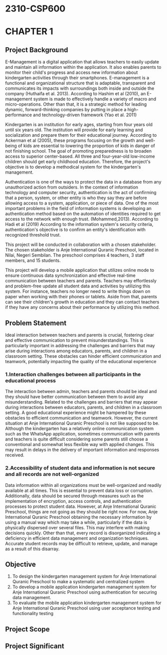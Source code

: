 # 2310-CSP600
# CHAPTER 1 

## Project Background

E-Management is a digital application that allows teachers to easily update and maintain all information within the application. It also enables parents to monitor their child's progress and access new information about kindergarten activities through their smartphones. E-management is a functional and organizational structure that is adaptable, transparent and communicates its impacts with surroundings both inside and outside the company (Huthaifa et al. 2013). According to Hashim et al (2010), an E-management system is made to effectively handle a variety of macro and micro-operations. Other than that, it is a strategic method for leading dynamic, forward-thinking companies by putting in place a high-performance and technology-driven framework (Yao et al. 2011)

Kindergarten is an institution for early ages, starting from four years old until six years old. The institution will provide for early learning and socialization and prepare them for their educational journey. According to Ackerman et al (2005), these programs focusing on the growth and well-being of kids are essential to lowering the proportion of kids in danger of not finishing school. The goal of promoting preparedness is to broaden access to superior center-based. All three and four-year-old low-income children should get early childhood education. Therefore, the project's objective is to develop a methodical system for the kindergarten's management.

Authentication is one of the ways to protect the data in a database from any unauthorized action from outsiders. In the context of information technology and computer security, authentication is the act of confirming that a person, system, or other entity is who they say they are before allowing access to a system, application, or piece of data. One of the most important problems in the field of information systems is developing an authentication method based on the automation of identities required to get access to the network with enough trust. (Mohammed,2013). According to Hadi et al (2019) According to the information system's security criteria, authentication's objective is to confirm an entity's identification with recognized threshold trust.

This project will be conducted in collaboration with a chosen stakeholder. The chosen stakeholder is Anje International Quranic Preschool, located in Nilai, Negeri Sembilan. The preschool comprises 4 teachers, 3 staff members, and 15 students.

This project will develop a mobile application that utilizes online mode to ensure continuous data synchronization and effective real-time communication between teachers and parents. Teachers may effortlessly and problem-free update all student data and activities by utilizing this system. For instance, teachers no longer need to write things down on paper when working with their phones or tablets. Aside from that, parents can see their children's growth in education and they can contact teachers if they have any concerns about their performance by utilizing this method.

## Problem Statement


Ideal interaction between teachers and parents is crucial, fostering clear and effective communication to prevent misunderstandings. This is particularly important in addressing the challenges and barriers that may arise during interactions among educators, parents, and children in a classroom setting. These obstacles can hinder efficient communication and teamwork, potentially impacting the quality of the educational experience

### 1.Interaction challenges between all participants in the educational process
The interaction between admin, teachers and parents should be ideal and they should have better communication between them to avoid any misunderstanding. Related to the challenges and barriers that may appear during interactions between educators, parents, and children in a classroom setting. A good educational experience might be hampered by these obstacles to efficient communication and teamwork. However, the current situation at Anje International Quranic Preschool is not like supposed to be. Although the kindergarten has a relatively online communication system such as the WhatsApp application, sometimes communication with parents and teachers is quite difficult considering some parents still choose a conventional and somewhat less flexible way with applied changes. This may result in delays in the delivery of important information and responses received. 


### 2.Accessibility of student data and information is not secure and all records are not well-organized

Data information within all organizations must be well-organized and readily available at all times. This is essential to prevent data loss or corruption. Additionally, data should be secured through measures such as the implementation of encryption, access controls, and authentication processes to protect student data. However, at Anje International Quranic Preschool, things are not going as they should be right now. For now, Anje International Quranic Preschool obtaining the necessary information by using a manual way which may take a while, particularly if the data is physically dispersed over several files. This may interfere with making decisions quickly. Other than that, every record is disorganized indicating a deficiency in efficient data management and organization techniques. Accurate student records may be difficult to retrieve, update, and manage as a result of this disarray.




## Objective
1. To design the kindergarten management system for Anje International Quranic Preschool to make a systematic and centralized system
2. To develop a mobile application kindergarten management system for Anje International Quranic Preschool using authentication for securing data management.
3. To evaluate the mobile application kindergarten management system for Anje International Quranic Preschool using user acceptance testing and functionality testing

## Project Scope
## Project Significant

